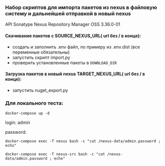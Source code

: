 ### Набор скриптов для импорта пакетов из nexus в файловую систему и дальнейшей отправкой в новый nexus
API Sonatype Nexus Repository Manager OSS 3.36.0-01

#### Скачивание пакетов c SOURCE_NEXUS_URL( url без / в конце):

- создать и заполнить .env файл, по примеру из .env.dist (все переменные обязательны)
- запустить скрипт import.py
- проверить установленные пакеты в `DOWNLOAD_DIR`

#### Загрузка пакетов в новый nexus TARGET_NEXUS_URL( url без / в конце):

- запустить nuget_export.py

### Для локального теста:
`docker-compose up -d`

login: admin

password:

`docker-compose exec -T nexus bash -c "cat /nexus-data/admin.password ; echo"`

`docker-compose exec -T nexus-src bash -c "cat /nexus-data/admin.password ; echo"`